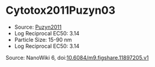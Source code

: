 <a name="material" />

# Cytotox2011Puzyn03
<script type="application/ld+json">
  {
    "@context": "https://schema.org/",
    "@type": "ChemicalSubstance",
    "@id": "https://egonw.github.io/nanowiki/nanowiki4.html#material",
    "http://purl.org/dc/terms/conformsTo":
      {
        "@type": "CreativeWork",
        "@id": "https://bioschemas.org/profiles/ChemicalSubstance/0.4-RELEASE/"
      },
    "identfier": "4",
    "name": "Cytotox2011Puzyn03",
    "url": "https://egonw.github.io/nanowiki/nanowiki4.html#material",
    "sameAs": "http://127.0.0.1/mediawiki/index.php/Special:URIResolver/Cytotox2011Puzyn03"
  }
</script>


* Source: [Puzyn2011](articlePuzyn2011.md)
* Log Reciprocal EC50: 3.14 
* Particle Size: 15-90 nm
* Log Reciprocal EC50: 3.14 


Source: NanoWiki 6, doi:[10.6084/m9.figshare.11897205.v1](https://doi.org/10.6084/m9.figshare.11897205.v1)
